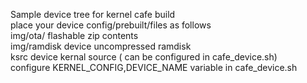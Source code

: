 Sample device tree for kernel cafe build  
place your device config/prebuilt/files as follows  
img/ota/	flashable zip contents  
img/ramdisk	device uncompressed ramdisk  
ksrc		device kernal source ( can be configured in cafe_device.sh)  
configure KERNEL_CONFIG,DEVICE_NAME variable in cafe_device.sh  

